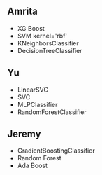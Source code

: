 ## Amrita
- XG Boost
- SVM kernel='rbf'
- KNeighborsClassifier
- DecisionTreeClassifier

## Yu
- LinearSVC
- SVC
- MLPClassifier
- RandomForestClassifier

## Jeremy
- GradientBoostingClassifier
- Random Forest
- Ada Boost